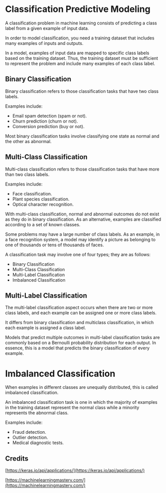 # Classification Predictive Modeling

A classification problem in machine learning consists of predicting a class label from a given example of input data.

In order to model classification, you need a training dataset that includes many examples of inputs and outputs.

In a model, examples of input data are mapped to specific class labels based on the training dataset. Thus, the training dataset must be sufficient to represent the problem and include many examples of each class label. 

 

## Binary Classification

Binary classification refers to those classification tasks that have two class labels.

Examples include:

* Email spam detection (spam or not).
* Churn prediction (churn or not).
* Conversion prediction (buy or not).

Most binary classification tasks involve classifying one state as normal and the other as abnormal.


 

## Multi-Class Classification

Multi-class classification refers to those classification tasks that have more than two class labels.

Examples include:

* Face classification.
* Plant species classification.
* Optical character recognition.

With multi-class classification, normal and abnormal outcomes do not exist as they do in binary classification. As an alternative, examples are classified according to a set of known classes.

Some problems may have a large number of class labels. As an example, in a face recognition system, a model may identify a picture as belonging to one of thousands or tens of thousands of faces.

A classification task may involve one of four types; they are as follows:

* Binary Classification
* Multi-Class Classification
* Multi-Label Classification
* Imbalanced Classification

 

## Multi-Label Classification
The multi-label classification aspect occurs when there are two or more class labels, and each example can be assigned one or more class labels.

It differs from binary classification and multiclass classification, in which each example is assigned a class label.

Models that predict multiple outcomes in multi-label classification tasks are commonly based on a Bernoulli probability distribution for each output. In essence, this is a model that predicts the binary classification of every example.

 

# Imbalanced Classification

When examples in different classes are unequally distributed, this is called imbalanced classification.

An imbalanced classification task is one in which the majority of examples in the training dataset represent the normal class while a minority represents the abnormal class.

Examples include:

* Fraud detection.
* Outlier detection.
* Medical diagnostic tests.

## Credits
[https://keras.io/api/applications/](https://keras.io/api/applications/)

[https://machinelearningmastery.com/](https://machinelearningmastery.com/)
 
